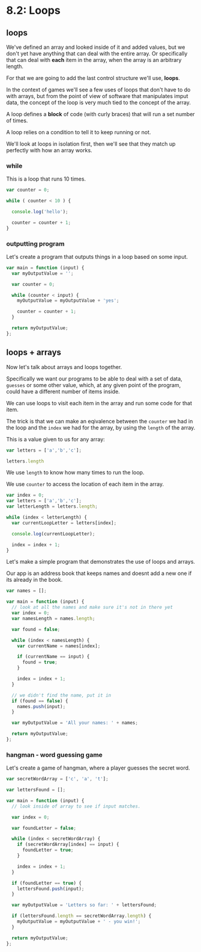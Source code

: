 # 8.2: Loops

## loops

We've defined an array and looked inside of it and added values, but we don't yet have anything that can deal with the entire array. Or specifically that can deal with **each** item in the array, when the array is an arbitrary length.

For that we are going to add the last control structure we'll use, **loops**.

In the context of games we'll see a few uses of loops that don't have to do with arrays, but from the point of view of software that manipulates imput data, the concept of the loop is very much tied to the concept of the array.

A loop defines a **block** of code \(with curly braces\) that will run a set number of times.

A loop relies on a condition to tell it to keep running or not.

We'll look at loops in isolation first, then we'll see that they match up perfectly with how an array works.

### while

This is a loop that runs 10 times.

```javascript
var counter = 0;

while ( counter < 10 ) {

  console.log('hello');

  counter = counter + 1;
}
```

### outputting program

Let's create a program that outputs things in a loop based on some input.

```javascript
var main = function (input) {
  var myOutputValue = '';

  var counter = 0;

  while (counter < input) {
    myOutputValue = myOutputValue + 'yes';

    counter = counter + 1;
  }

  return myOutputValue;
};
```

## loops + arrays

Now let's talk about arrays and loops together.

Specifically we want our programs to be able to deal with a set of data, `guesses` or some other value, which, at any given point of the program, could have a different number of items inside.

We can use loops to visit each item in the array and run some code for that item.

The trick is that we can make an eqivalence between the `counter` we had in the loop and the `index` we had for the array, by using the `length` of the array.

This is a value given to us for any array:

```javascript
var letters = ['a','b','c'];
```

```javascript
letters.length
```

We use `length` to know how many times to run the loop.

We use `counter` to access the location of each item in the array.

```javascript
var index = 0;
var letters = ['a','b','c'];
var letterLength = letters.length;

while (index < letterLength) {
  var currentLoopLetter = letters[index];

  console.log(currentLoopLetter);

  index = index + 1;
}
```

Let's make a simple program that demonstrates the use of loops and arrays.

Our app is an address book that keeps names and doesnt add a new one if its already in the book.

```javascript
var names = [];

var main = function (input) {
  // look at all the names and make sure it's not in there yet
  var index = 0;
  var namesLength = names.length;

  var found = false;

  while (index < namesLength) {
    var currentName = names[index];

    if (currentName == input) {
      found = true;
    }

    index = index + 1;
  }

  // we didn't find the name, put it in
  if (found == false) {
    names.push(input);
  }

  var myOutputValue = 'All your names: ' + names;

  return myOutputValue;
};
```

### hangman - word guessing game

Let's create a game of hangman, where a player guesses the secret word.

```javascript
var secretWordArray = ['c', 'a', 't'];

var lettersFound = [];

var main = function (input) {
  // look inside of array to see if input matches.

  var index = 0;

  var foundLetter = false;

  while (index < secretWordArray) {
    if (secretWordArray[index] == input) {
      foundLetter = true;
    }

    index = index + 1;
  }

  if (foundLetter == true) {
    lettersFound.push(input);
  }

  var myOutputValue = 'Letters so far: ' + lettersFound;

  if (lettersFound.length == secretWordArray.length) {
    myOutputValue = myOutputValue + ' - you win!';
  }

  return myOutputValue;
};
```

